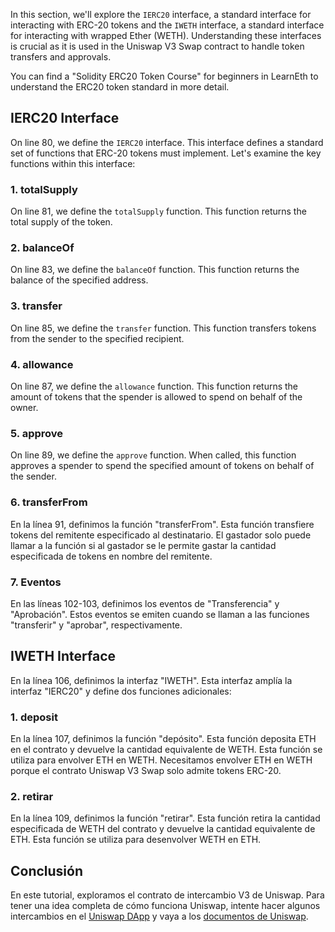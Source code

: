 In this section, we'll explore the `IERC20` interface, a standard interface for interacting with ERC-20 tokens and the `IWETH` interface, a standard interface for interacting with wrapped Ether (WETH). Understanding these interfaces is crucial as it is used in the Uniswap V3 Swap contract to handle token transfers and approvals.

You can find a "Solidity ERC20 Token Course" for beginners in LearnEth to understand the ERC20 token standard in more detail.

## IERC20 Interface

On line 80, we define the `IERC20` interface. This interface defines a standard set of functions that ERC-20 tokens must implement. Let's examine the key functions within this interface:

### 1. totalSupply

On line 81, we define the `totalSupply` function. This function returns the total supply of the token.

### 2. balanceOf

On line 83, we define the `balanceOf` function. This function returns the balance of the specified address.

### 3. transfer

On line 85, we define the `transfer` function. This function transfers tokens from the sender to the specified recipient.

### 4. allowance

On line 87, we define the `allowance` function. This function returns the amount of tokens that the spender is allowed to spend on behalf of the owner.

### 5. approve

On line 89, we define the `approve` function. When called, this function approves a spender to spend the specified amount of tokens on behalf of the sender.

### 6. transferFrom

En la línea 91, definimos la función "transferFrom". Esta función transfiere tokens del remitente especificado al destinatario. El gastador solo puede llamar a la función si al gastador se le permite gastar la cantidad especificada de tokens en nombre del remitente.

### 7. Eventos

En las líneas 102-103, definimos los eventos de "Transferencia" y "Aprobación". Estos eventos se emiten cuando se llaman a las funciones "transferir" y "aprobar", respectivamente.

## IWETH Interface

En la línea 106, definimos la interfaz "IWETH". Esta interfaz amplía la interfaz "IERC20" y define dos funciones adicionales:

### 1. deposit

En la línea 107, definimos la función "depósito". Esta función deposita ETH en el contrato y devuelve la cantidad equivalente de WETH. Esta función se utiliza para envolver ETH en WETH.
Necesitamos envolver ETH en WETH porque el contrato Uniswap V3 Swap solo admite tokens ERC-20.

### 2. retirar

En la línea 109, definimos la función "retirar". Esta función retira la cantidad especificada de WETH del contrato y devuelve la cantidad equivalente de ETH. Esta función se utiliza para desenvolver WETH en ETH.

## Conclusión

En este tutorial, exploramos el contrato de intercambio V3 de Uniswap.  Para tener una idea completa de cómo funciona Uniswap, intente hacer algunos intercambios en el <a href="https://app.uniswap.org/" target="_blank">Uniswap DApp</a> y vaya a los <a href="https://docs.uniswap.org/" target="_blank">documentos de Uniswap</a>.
